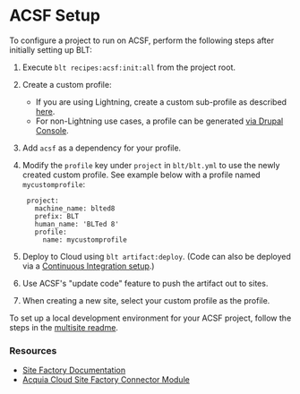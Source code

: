 # ACSF Setup

To configure a project to run on ACSF, perform the following steps after initially setting up BLT:

1. Execute `blt recipes:acsf:init:all` from the project root.
1. Create a custom profile:
    - If you are using Lightning, create a custom sub-profile as described [here](https://docs.acquia.com/lightning/subprofile).
    - For non-Lightning use cases, a profile can be generated [via Drupal Console](https://hechoendrupal.gitbooks.io/drupal-console/content/en/commands/generate-profile.html).
1. Add `acsf` as a dependency for your profile.
1. Modify the `profile` key under `project` in `blt/blt.yml` to use the newly created custom profile. See example below with a profile named `mycustomprofile`:

        project:
          machine_name: blted8
          prefix: BLT
          human_name: 'BLTed 8'
          profile:
            name: mycustomprofile

1. Deploy to Cloud using `blt artifact:deploy`. (Code can also be deployed via a [Continuous Integration setup](http://blt.readthedocs.io/en/stable/readme/deploy/#continuous-integration).)
1. Use ACSF's "update code" feature to push the artifact out to sites.
1. When creating a new site, select your custom profile as the profile.

To set up a local development environment for your ACSF project, follow the steps in the [multisite readme](multisite.md).

### Resources

* [Site Factory Documentation](https://docs.acquia.com/site-factory/)
* [Acquia Cloud Site Factory Connector Module](https://www.drupal.org/project/acsf)
